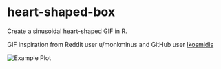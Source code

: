 # heart-shaped-box
Create a sinusoidal heart-shaped GIF in R.

GIF inspiration from Reddit user u/monkminus and GitHub user [Ikosmidis](https://gist.github.com/ikosmidis)

![Example Plot](https://github.com/mghoff/heart-shaped-box/blob/master/heart.gif)